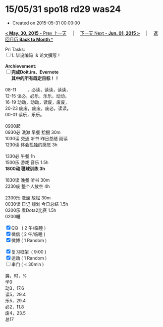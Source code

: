 # 15/05/31 spo18 rd29 was24

- Created on 2015-05-31 00:00:00

[**< May. 30, 2015** - Prev 上一天](/lifelogs/2015/05/d30.md) &nbsp; &nbsp; | &nbsp; &nbsp; [下一天 Next - **Jun. 01, 2015 >**](/lifelogs/2015/06/d01.md) &nbsp; &nbsp; |  &nbsp; &nbsp; [返回月历 **Back to Month ^**](/lifelogs/2015/05/index.md)
<br/><div>Pri Tasks:<br/><input type="checkbox" />1. 毕设编码  & 论文撰写！</div><div><br/></div><div><b>Archievement:</b></div><div><b><input type="checkbox" />完成Doit.im、</b><b>Evernote</b></div><div><b>      其中的</b><b>所有</b><b>既定目标！！</b></div><div><div><br/></div>08-11         ，必读，读读，读读，<br/>12-15 读必，必乐，乐乐，动动，<br/>16-19 动动，动动，读废，废废，<br/>20-23 废废，废废，废必，读读，</div><div>00-01 读乐，乐乐。<br/><div><br/></div>0900起<br/>0930必 洗漱 早餐 拾掇 30m</div><div>1030读 交通 听书 昨日总结 阅读</div><div>1230读 体会孤独的感觉 3h</div><div><br/></div><div>1330必 午餐 1h<div>1500乐 游戏 音乐 1.5h</div></div><div><b>1800动 毽球训练 3h</b><div><br/></div>1830读 晚餐 听书 30m<br/>2230废 整个人放空 4h<div><br/></div>2300乐 洗澡 放松 30m<br/>0030读 日记 规划 今日总结 1.5h</div><div>0200乐 看Dota2比赛 1.5h</div><div>0200睡</div><div><br/></div><div><input type="checkbox" checked="true" />QQ   ( 2 午/临睡 ) <br/><input type="checkbox" checked="true" />微信 ( 2 午/临睡 ) </div><div><input type="checkbox" checked="true" />微博 ( 1 Random ) </div><div><br/></div><div><input type="checkbox" checked="true" />复习框架  ( 9:00 ) <br/></div><div><input type="checkbox" checked="true" />运动 ( 1 Random ) </div><div><input type="checkbox" />串门 ( < 30min ) </div><div><div><br/></div>类，时，%<br/>学0<br/>动3，17.6<br/>读5，29.4<br/>乐5，29.4<br/>必2，11.8<br/>废4，23.5<br/>总17</div>
